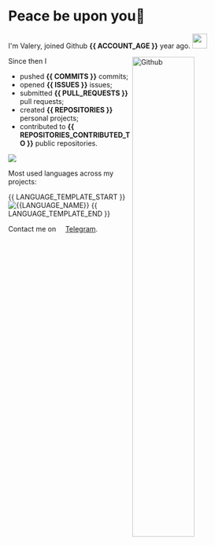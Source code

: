 # Peace be upon you👋 

I'm Valery, joined Github **{{ ACCOUNT_AGE }}** year ago. <img src="https://media.giphy.com/media/VgCDAzcKvsR6OM0uWg/giphy.gif" width="30">

<img width="50%" align="right" alt="Github" src="https://raw.githubusercontent.com/onimur/.github/master/.resources/git-header.svg" />

Since then I

- pushed **{{ COMMITS }}** commits;
- opened **{{ ISSUES }}** issues;
- submitted **{{ PULL_REQUESTS }}** pull requests;
- created **{{ REPOSITORIES }}** personal projects;
- contributed to **{{ REPOSITORIES_CONTRIBUTED_TO }}** public repositories.

![](https://komarev.com/ghpvc/?username=ValeryVerkhoturov&style=flat)

Most used languages across my projects:

{{ LANGUAGE_TEMPLATE_START }}
![{{LANGUAGE_NAME}}](https://img.shields.io/static/v1?style=flat&label=%E2%A0%80&color=555&labelColor={{LANGUAGE_COLOR:uri}}&message={{LANGUAGE_NAME:uri}}%EF%B8%B1{{LANGUAGE_PERCENT:uri}}%25)
{{ LANGUAGE_TEMPLATE_END }}

Contact me on [<img align="center" width="15px" src="https://cdn.svarun.dev/social/telegram.svg"/>Telegram](https://t.me/ValerianaOfficinalis).
